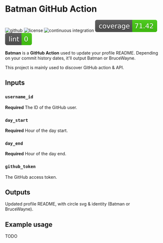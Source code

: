 # Batman GitHub Action

![github](https://img.shields.io/badge/-GitHub-grey?logo=GitHub&logoColor=white)
![license](https://img.shields.io/github/license/douze/batman-github-action?color=blue&label=license)
![continuous integration](https://img.shields.io/github/actions/workflow/status/douze/batman-github-action/continuous-integration.yml)
![coverage](.github/coverage.svg)
![lint](.github/lint.svg)


**Batman** is a **GitHub Action** used to update your profile README. Depending on your commit history dates, it'll output Batman or BruceWayne.

This project is mainly used to discover GitHub action & API.

[comment]: <> (Include preview image like other repos ?)

## Inputs

### `username_id`
**Required** The ID of the GitHub user.

### `day_start`
**Required** Hour of the day start.

### `day_end`
**Required** Hour of the day end.

### `github_token`
The GitHub access token.

## Outputs

Updated profile README, with circle svg & identity (Batman or BruceWayne).

## Example usage

TODO